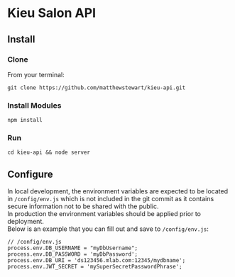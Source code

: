 # Kieu Salon API

## Install

### Clone
From your terminal:
```
git clone https://github.com/matthewstewart/kieu-api.git
```

### Install Modules
```
npm install
```

### Run
```
cd kieu-api && node server
```

## Configure
In local development, the environment variables are expected to be located in `/config/env.js` which is not included in the git commit as it contains secure information not to be shared with the public.  
In production the environment variables should be applied prior to deployment.  
Below is an example that you can fill out and save to `/config/env.js`:
```
// /config/env.js
process.env.DB_USERNAME = "myDbUsername";
process.env.DB_PASSWORD = 'myDbPassword';
process.env.DB_URI = 'ds123456.mlab.com:12345/mydbname';
process.env.JWT_SECRET = 'mySuperSecretPasswordPhrase';
```